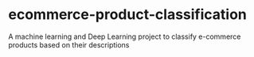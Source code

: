 # ecommerce-product-classification
A machine learning and Deep Learning project to classify e-commerce products based on their descriptions
